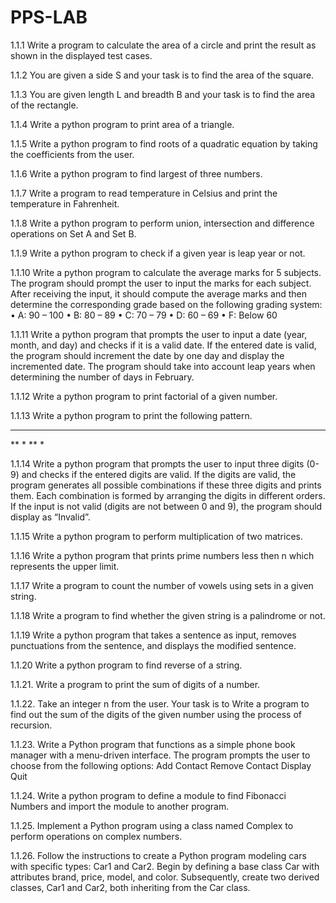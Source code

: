 # PPS-LAB
1.1.1	Write a program to calculate the area of a circle and print the result as shown in the displayed test cases.

1.1.2	You are given a side S and your task is to find the area of the square.

1.1.3	You are given length L and breadth B and your task is to find the area of the rectangle.

1.1.4	Write a python program to print area of a triangle.

1.1.5	Write a python program to find roots of a quadratic equation by taking the coefficients from the user.

1.1.6	Write a python program to find largest of three numbers.

1.1.7	Write a program to read temperature in Celsius and print the temperature in Fahrenheit.

1.1.8	Write a python program to perform union, intersection and difference operations on Set A and Set B.

1.1.9	Write a python program to check if a given year is leap year or not.

1.1.10	Write a python program to calculate the average marks for 5 subjects. The program should prompt the user to input the marks for each subject. After receiving the input, it should compute the average marks and then determine the corresponding grade based on the following grading system:
•	A: 90 – 100
•	B: 80 – 89
•	C: 70 – 79
•	D: 60 – 69
•	F: Below 60

1.1.11	Write a python program that prompts the user to input a date (year, month, and day) and checks if it is a valid date. If the entered date is valid, the program should increment the date by one day and display the incremented date. The program should take into account leap years when determining the number of days in February.

1.1.12	Write a python program to print factorial of a given number.

1.1.13	Write a python program to print the following pattern.
***
**
*
**
*

1.1.14	Write a python program that prompts the user to input three digits (0-9) and checks if the entered digits are valid. If the digits are valid, the program generates all possible combinations if these three digits and prints them. Each combination is formed by arranging the digits in different orders. If the input is not valid (digits are not between 0 and 9), the program should display as “Invalid”.

1.1.15	Write a python program to perform multiplication of two matrices.

1.1.16	Write a python program that prints prime numbers less then n which represents the upper limit.

1.1.17	Write a program to count the number of vowels using sets in a given string.

1.1.18	Write a program to find whether the given string is a palindrome or not.

1.1.19	Write a python program that takes a sentence as input, removes punctuations from the sentence, and displays the modified sentence.

1.1.20	Write a python program to find reverse of a string.

1.1.21. Write a program to print the sum of digits of a number.

1.1.22. Take an integer n from the user. Your task is to Write a program to find out the sum of the digits of the given number using the process of recursion.

1.1.23. Write a Python program that functions as a simple phone book manager with a menu-driven interface. The program prompts the user to choose from the following options:
Add Contact
Remove Contact
Display
Quit

1.1.24. Write a python program to define a module to find Fibonacci Numbers and import the module to another program.


1.1.25. Implement a Python program using a class named Complex to perform operations on complex numbers.

1.1.26. Follow the instructions to create a Python program modeling cars with specific types: Car1 and Car2. Begin by defining a base class Car with attributes brand, price, model, and color. Subsequently, create two derived classes, Car1 and Car2, both inheriting from the Car class.
